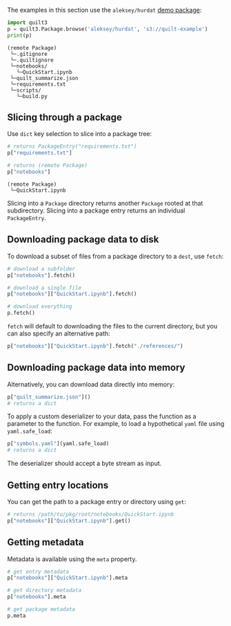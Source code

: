 The examples in this section use the `aleksey/hurdat` [demo package](https://open.quiltdata.com/b/quilt-example/tree/aleksey/hurdat/):


```python
import quilt3
p = quilt3.Package.browse('aleksey/hurdat', 's3://quilt-example')
print(p)
```

```shell
(remote Package)
 └─.gitignore
 └─.quiltignore
 └─notebooks/
   └─QuickStart.ipynb
 └─quilt_summarize.json
 └─requirements.txt
 └─scripts/
   └─build.py
```

## Slicing through a package

Use `dict` key selection to slice into a package tree:


```python
# returns PackageEntry("requirements.txt")
p["requirements.txt"]
```


```python
# returns (remote Package)
p["notebooks"]
```

```shell
(remote Package)
 └─QuickStart.ipynb
```

Slicing into a `Package` directory returns another `Package` rooted at that subdirectory. Slicing into a package entry returns an individual `PackageEntry`.

## Downloading package data to disk

To download a subset of files from a package directory to a `dest`, use `fetch`:


```python
# download a subfolder
p["notebooks"].fetch()

# download a single file
p["notebooks"]["QuickStart.ipynb"].fetch()

# download everything
p.fetch()
```

`fetch` will default to downloading the files to the current directory, but you can also specify an alternative path:


```python
p["notebooks"]["QuickStart.ipynb"].fetch("./references/")
```

## Downloading package data into memory

Alternatively, you can download data directly into memory:


```python
p["quilt_summarize.json"]()
# returns a dict
```

To apply a custom deserializer to your data, pass the function as a parameter to the function. For example, to load a hypothetical `yaml` file using `yaml.safe_load`:


```python
p["symbols.yaml"](yaml.safe_load)
# returns a dict
```

The deserializer should accept a byte stream as input.

## Getting entry locations

You can get the path to a package entry or directory using `get`:


```python
# returns /path/to/pkg/root/notebooks/QuickStart.ipynb
p["notebooks"]["QuickStart.ipynb"].get()
```

## Getting metadata

Metadata is available using the `meta` property.


```python
# get entry metadata
p["notebooks"]["QuickStart.ipynb"].meta

# get directory metadata
p["notebooks"].meta

# get package metadata
p.meta
```
